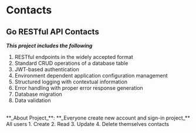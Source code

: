 # Contacts

Go RESTful API Contacts
-------------------------

**_This project includes the following_**
  1. RESTful endpoints in the widely accepted format
  2. Standard CRUD operations of a database table
  3. JWT-based authentication
  4. Environment dependent application configuration management
  5. Structured logging with contextual information
  6. Error handling with proper error response generation
  7. Database migration
  8. Data validation 
 <br>
**_About Project_**:
 **_Everyone create new account and sign-in project_**
  All users 
    1. Create
    2. Read
    3. Update
    4. Delete 
  themselves contacts
  
